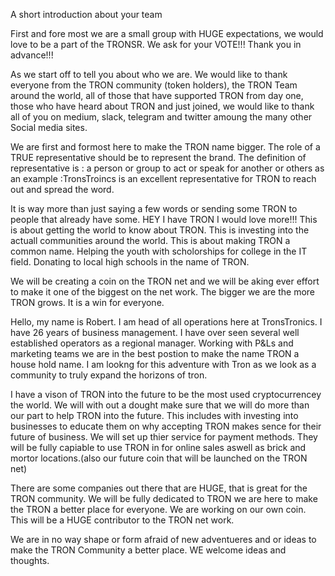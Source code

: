 A short introduction about your team

First and fore most we are a small group with HUGE expectations, we would love to be a part of the TRONSR. We ask for your VOTE!!! 
Thank you in advance!!!

As we start off to tell you about who we are. We would like to thank everyone from the TRON community (token holders), the TRON Team around the world, all of those that have supported TRON from day one, those who have heard about TRON and just joined, we would like to thank all of you on medium, slack, telegram and twitter amoung the many other Social media sites. 

We are first and formost here to make the TRON name bigger. The role of a TRUE representative should be to represent the brand. The definition of representative is : a person or group to act or speak for another or others as an example :TronsTroincs is an excellent representative for TRON to reach out and spread the word. 

It is way more than just saying a few words or sending some TRON to people that already have some. HEY I have TRON I would love more!!! This is about getting the world to know about TRON. This is investing into the actuall communities around the world. This is about making TRON a common name. Helping the youth with scholorships for college in the IT field. Donating to local high schools in the name of TRON. 

We will be creating a coin on the TRON net and we will be aking ever effort to make it one of the biggest on the net work. The bigger we are the more TRON grows. It is a win for everyone.  

Hello, my name is Robert. I am head of all operations here at TronsTronics. I have 26 years of business management. I have over seen several well established operators as a regional manager. Working with P&Ls and marketing teams we are in the best postion to make the name TRON a house hold name. I am lookng for this adventure with Tron as we look as a community to truly expand the horizons of tron. 

I have a vison of TRON into the future to be the most used cryptocurrencey the world. We will with out a dought make sure that we will do more than our part to help TRON into the future. This includes with investing into businesses to educate them on why accepting TRON makes sence for their future of business. We will set up thier service for payment methods. They will be fully capiable to use TRON in for online sales aswell as brick and mortor locations.(also our future coin that will be launched on the TRON net) 


There are some companies out there that are HUGE, that is great for the TRON community. We will be fully dedicated to TRON we are here to make the TRON a better place for everyone. We are working on our own coin. This will be a HUGE contributor to the TRON net work. 

We are in no way shape or form afraid of new adventueres and or ideas to make the TRON Community a better place. WE welcome ideas and thoughts. 
